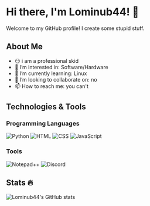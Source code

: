 # Hi there, I'm Lominub44! 👋

Welcome to my GitHub profile! I create some stupid stuff.

## About Me

- 😏 i am a professional skid
- 👀 I’m interested in: Software/Hardware
- 🌱 I’m currently learning: Linux
- 💞️ I’m looking to collaborate on: no
- 📫 How to reach me: you can't

## Technologies & Tools

### Programming Languages

![Python](https://img.shields.io/badge/Python-3776AB?style=flat-square&logo=python&logoColor=white)
![HTML](https://img.shields.io/badge/HTML5-E34F26?style=flat-square&logo=html5&logoColor=white)
![CSS](https://img.shields.io/badge/CSS3-1572B6?style=flat-square&logo=css3&logoColor=white)
![JavaScript](https://img.shields.io/badge/JavaScript-F7DF1E?style=flat-square&logo=javascript&logoColor=black)

### Tools

![Notepad++](https://img.shields.io/badge/Notepad++-90E59A?style=flat-square&logo=notepad%2B%2B&logoColor=black)
![Discord](https://img.shields.io/badge/Discord-7289DA?style=flat-square&logo=discord&logoColor=white)

## Stats 🔥
![Lominub44's GitHub stats](https://github-readme-stats.vercel.app/api?username=Lominub44&show_icons=true&theme=radical)


<!---
Lominub44/Lominub44 is a ✨ special ✨ repository because its `README.md` (this file) appears on your GitHub profile.
You can click the Preview link to take a look at your changes.
--->
